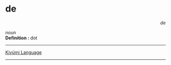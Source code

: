 
# de

<div align="right"><i>de</i></div>

*noun*  
**Definition :** dot  

---

[Kivümi Language](../README.md)

---
